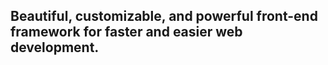 ## Beautiful, customizable, and powerful front-end framework for faster and easier web development.
